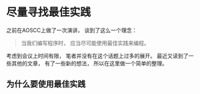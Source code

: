 # 尽量寻找最佳实践

之前在AOSCC上做了一次演讲，
谈到了这么一个理念：

> 当我们编写程序时，
> 应当尽可能使用最佳实践来编程。

考虑到会议上时间有限，
笔者并没有在这个话题上过多的展开。
最近又读到了一些其他的文章，
有了一些新的想法，
所以在这里做一个简单的整理。

## 为什么要使用最佳实践
